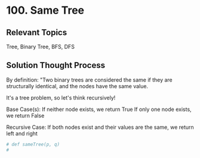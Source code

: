 # 100. Same Tree

## Relevant Topics

Tree, Binary Tree, BFS, DFS

## Solution Thought Process

By definition: "Two binary trees are considered the same if they are structurally identical, and the nodes have the same value.

It's a tree problem, so let's think recursively!

Base Case(s):
If neither node exists, we return True
If only one node exists, we return False

Recursive Case:
If both nodes exist and their values are the same, we return left and right

```python
# def sameTree(p, q)
#   
```